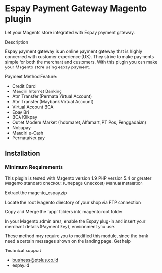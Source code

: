 # Espay Payment Gateway Magento plugin
Let your Magento store integrated with Espay payment gateway.

Description

Espay payment gateway is an online payment gateway that is highly concerned with customer experience (UX). They strive to make payments simple for both the merchant and customers. With this plugin you can make your Magento store using espay payment.

Payment Method Feature:

* Credit Card
* Mandiri Internet Banking
* Atm Transfer (Permata Virtual Account)
* Atm Transfer (Maybank Virtual Account)
* Virtual Account BCA
* Epay Bri
* BCA Klikpay
* Outlet Modern Market (Indomaret, Alfamart, PT Pos, Penggadaian)
* Nobupay
* Mandiri e-Cash
* PermataNet pay

## Installation

### Minimum Requirements

This plugin is tested with Magento version 1.9
PHP version 5.4 or greater
Magento standard checkout (Onepage Checkout)
Manual Instalation

Extract the magento_espay.zip

Locate the root Magento directory of your shop via FTP connection

Copy and Merge the 'app' folders into magento root folder

In your Magento admin area, enable the Espay plug-in and insert your merchant details (Payment Key), environment you use.

These method may require you to modified this module, since the bank need a certain messages shown on the landing page. 
Get help

Technical support
* business@ptplus.co.id
* espay.id
